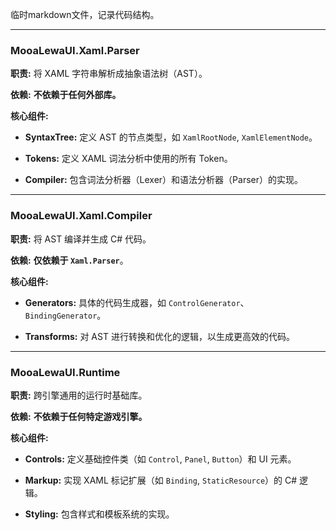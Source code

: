 临时markdown文件，记录代码结构。



---



### MooaLewaUI.Xaml.Parser

**职责:** 将 XAML 字符串解析成抽象语法树（AST）。

**依赖:** **不依赖于任何外部库。**

**核心组件:**

* **SyntaxTree:** 定义 AST 的节点类型，如 `XamlRootNode`, `XamlElementNode`。

* **Tokens:** 定义 XAML 词法分析中使用的所有 Token。

* **Compiler:** 包含词法分析器（Lexer）和语法分析器（Parser）的实现。



---



### MooaLewaUI.Xaml.Compiler

**职责:** 将 AST 编译并生成 C# 代码。

**依赖:** **仅依赖于 `Xaml.Parser`**。

**核心组件:**

* **Generators:** 具体的代码生成器，如 `ControlGenerator`、`BindingGenerator`。

* **Transforms:** 对 AST 进行转换和优化的逻辑，以生成更高效的代码。



---



### MooaLewaUI.Runtime

**职责:** 跨引擎通用的运行时基础库。

**依赖:** **不依赖于任何特定游戏引擎。**

**核心组件:**

* **Controls:** 定义基础控件类（如 `Control`, `Panel`, `Button`）和 UI 元素。

* **Markup:** 实现 XAML 标记扩展（如 `Binding`, `StaticResource`）的 C# 逻辑。

* **Styling:** 包含样式和模板系统的实现。

